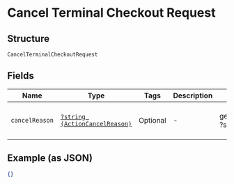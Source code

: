 
# Cancel Terminal Checkout Request

## Structure

`CancelTerminalCheckoutRequest`

## Fields

| Name | Type | Tags | Description | Getter | Setter |
|  --- | --- | --- | --- | --- | --- |
| `cancelReason` | [`?string (ActionCancelReason)`](../../doc/models/action-cancel-reason.md) | Optional | - | getCancelReason(): ?string | setCancelReason(?string cancelReason): void |

## Example (as JSON)

```json
{}
```

